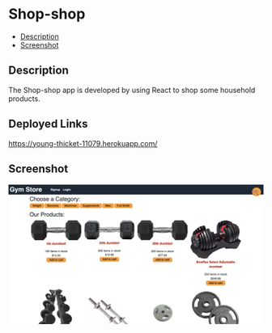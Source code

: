 # Shop-shop

* [Description](#description)
* [Screenshot](#Screenshot)

## Description
The Shop-shop app is developed by using React to shop some household products.

## Deployed Links
https://young-thicket-11079.herokuapp.com/
## Screenshot
![screenshot](pic1.png)
